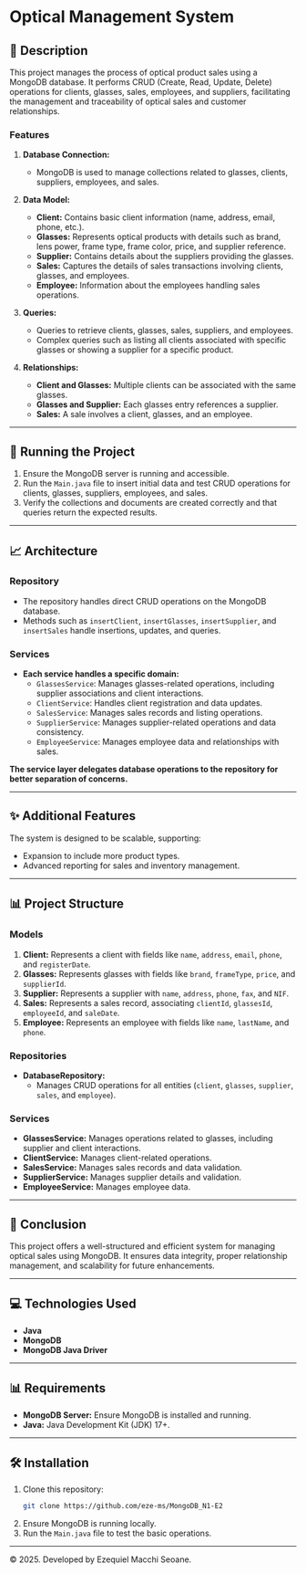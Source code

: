 # Optical Management System

## 📄 Description
This project manages the process of optical product sales using a MongoDB database. It performs CRUD (Create, Read, Update, Delete) operations for clients, glasses, sales, employees, and suppliers, facilitating the management and traceability of optical sales and customer relationships.

### Features
1. **Database Connection:**
    - MongoDB is used to manage collections related to glasses, clients, suppliers, employees, and sales.
2. **Data Model:**
    - **Client:** Contains basic client information (name, address, email, phone, etc.).
    - **Glasses:** Represents optical products with details such as brand, lens power, frame type, frame color, price, and supplier reference.
    - **Supplier:** Contains details about the suppliers providing the glasses.
    - **Sales:** Captures the details of sales transactions involving clients, glasses, and employees.
    - **Employee:** Information about the employees handling sales operations.
3. **Queries:**
    - Queries to retrieve clients, glasses, sales, suppliers, and employees.
    - Complex queries such as listing all clients associated with specific glasses or showing a supplier for a specific product.

4. **Relationships:**
    - **Client and Glasses:** Multiple clients can be associated with the same glasses.
    - **Glasses and Supplier:** Each glasses entry references a supplier.
    - **Sales:** A sale involves a client, glasses, and an employee.

---

## 🔧 Running the Project
1. Ensure the MongoDB server is running and accessible.
2. Run the `Main.java` file to insert initial data and test CRUD operations for clients, glasses, suppliers, employees, and sales.
3. Verify the collections and documents are created correctly and that queries return the expected results.

---

## 📈 Architecture
### Repository
- The repository handles direct CRUD operations on the MongoDB database.
- Methods such as `insertClient`, `insertGlasses`, `insertSupplier`, and `insertSales` handle insertions, updates, and queries.

### Services
- **Each service handles a specific domain:**
    - `GlassesService`: Manages glasses-related operations, including supplier associations and client interactions.
    - `ClientService`: Handles client registration and data updates.
    - `SalesService`: Manages sales records and listing operations.
    - `SupplierService`: Manages supplier-related operations and data consistency.
    - `EmployeeService`: Manages employee data and relationships with sales.

**The service layer delegates database operations to the repository for better separation of concerns.**

---

## ✨ Additional Features
The system is designed to be scalable, supporting:
- Expansion to include more product types.
- Advanced reporting for sales and inventory management.

---

## 📊 Project Structure
### Models
1. **Client:** Represents a client with fields like `name`, `address`, `email`, `phone`, and `registerDate`.
2. **Glasses:** Represents glasses with fields like `brand`, `frameType`, `price`, and `supplierId`.
3. **Supplier:** Represents a supplier with `name`, `address`, `phone`, `fax`, and `NIF`.
4. **Sales:** Represents a sales record, associating `clientId`, `glassesId`, `employeeId`, and `saleDate`.
5. **Employee:** Represents an employee with fields like `name`, `lastName`, and `phone`.

### Repositories
- **DatabaseRepository:**
    - Manages CRUD operations for all entities (`client`, `glasses`, `supplier`, `sales`, and `employee`).

### Services
- **GlassesService:** Manages operations related to glasses, including supplier and client interactions.
- **ClientService:** Manages client-related operations.
- **SalesService:** Manages sales records and data validation.
- **SupplierService:** Manages supplier details and validation.
- **EmployeeService:** Manages employee data.

---

## 📌 Conclusion
This project offers a well-structured and efficient system for managing optical sales using MongoDB. It ensures data integrity, proper relationship management, and scalability for future enhancements.

---

## 💻 Technologies Used
- **Java**
- **MongoDB**
- **MongoDB Java Driver**

---

## 📊 Requirements
- **MongoDB Server:** Ensure MongoDB is installed and running.
- **Java:** Java Development Kit (JDK) 17+.

---

## 🛠️ Installation
1. Clone this repository:
   ```bash
   git clone https://github.com/eze-ms/MongoDB_N1-E2
   ```
2. Ensure MongoDB is running locally.
3. Run the `Main.java` file to test the basic operations.

---

© 2025. Developed by Ezequiel Macchi Seoane. 

